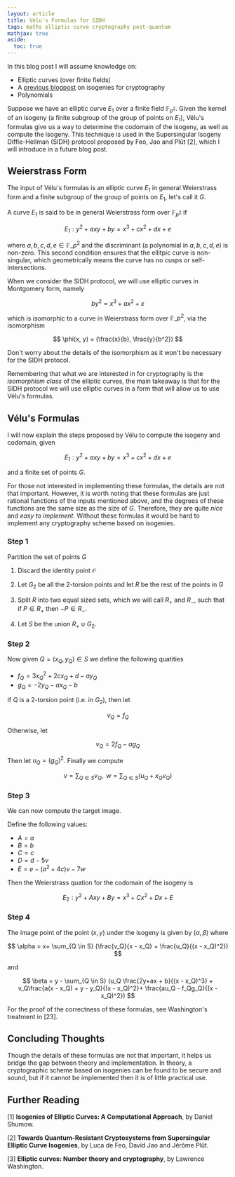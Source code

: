 ```yaml
---
layout: article
title: Vélu's Formulas for SIDH
tags: maths elliptic curve cryptography post-quantum
mathjax: true
aside:
  toc: true
---
```

In this blog post I will assume knowledge on:
* Elliptic curves (over finite fields)
* A [previous blogpost](https://mariascrs.github.io/2020/11/06/isogenies-for-crypto.html) on isogenies for cryptography
* Polynomials

Suppose we have an  elliptic curve $E_1$ over a finite field $\mathbb{F}_{p^2}$. Given the kernel of an isogeny (a finite subgroup of the group of points on $E_1$), Vélu's formulas give us a way to determine the codomain of the isogeny, as well as compute the isogeny. This technique is used in the Supersingular Isogeny Diffie-Hellman (SIDH) protocol proposed by Feo, Jao and Plût [2], which I will introduce in a future blog post.  

## Weierstrass Form

The input of Vélu's formulas is an elliptic curve $E_1$ in general Weierstrass form and a finite subgroup of the group of points on $E_1$, let's call it $G$. 

A curve $E_1$ is said to be in general Weierstrass form over $\mathbb{F}_{p^2}$ if

$$
E_1: y^2 + axy + by = x^3 + cx^2 + dx + e
$$

where $a, b, c, d, e \in \mathbb{F}\_{p^2}$ and the discriminant (a polynomial in $a, b, c, d, e$) is non-zero. This second condition ensures that the ellitpic curve is non-singular, which geometrically means the curve has no cusps or self-intersections.

When we consider the SIDH protocol, we will use elliptic curves in Montgomery form, namely

$$
by^2 = x^3 + ax^2 + x
$$

which is isomorphic to a curve in Weierstrass form over $\mathbb{F}\_{p^2}$, via the isomorphism

$$
\phi(x, y) = (\frac{x}{b}, \frac{y}{b^2})
$$

Don't worry about the details of the isomorphism as it won't be necessary for the SIDH protocol.

Remembering that what we are interested in for cryptography is the *isomorphism class* of the elliptic curves, the main takeaway is that for the SIDH protocol we will use elliptic curves in a form that will allow us to use Vélu's formulas. 

## Vélu's Formulas
I will now explain the steps proposed by Vélu to compute the isogeny and codomain, given

$$
E_1: y^2 + axy + by = x^3 + cx^2 + dx + e
$$ 

and a finite set of points $G$.

For those not interested in implementing these formulas, the details are not that important. However, it is worth noting that these formulas are just rational functions of the inputs mentioned above, and the degrees of these functions are the same size as the size of $G$. Therefore, they are quite *nice* and *easy to implement*. Without these formulas it would be hard to implement any cryptography scheme based on isogenies.  

### Step 1
Partition the set of points $G$

1. Discard the identity point $\mathcal{O}$

2. Let $G_2$ be all the 2-torsion points and let $R$ be the rest of the points in $G$

3. Split $R$ into two equal sized sets, which we will call $R_+$ and $R_-$, such that if $P \in R_+$ then $-P \in R_-$.

4. Let $S$ be the union $R_+ \cup G_2$.

### Step 2
Now given $Q = (x_Q, y_Q) \in S$ we define the following quatities 

* $f_Q = 3x^2_Q + 2cx_Q + d - ay_Q$
* $g_Q = -2y_Q - ax_Q - b$

If $Q$ is a 2-torsion point (i.e. in $G_2$), then let 

$$
v_Q = f_Q
$$

Otherwise, let

$$
v_Q = 2f_Q - ag_Q
$$

Then let $u_Q = (g_Q)^2$. Finally we compute

$$
v = \sum_{Q \in S} v_Q, \text{    } w = \sum_{Q \in S} (u_Q + x_Qv_Q)
$$

### Step 3

We can now compute the target image. 

Define the following values:

* $A = a$
* $B = b$
* $C = c$
* $D = d - 5v$
* $E = e - (a^2 + 4c)v - 7w$

Then the Weierstrass quation for the codomain of the isogeny is

$$
E_2: y^2 + Axy + By = x^3 + Cx^2 + Dx + E
$$

### Step 4

The image point of the point $(x, y)$ under the isogeny is given by $(\alpha, \beta)$ where

$$
\alpha = x+ \sum_{Q \in S} (\frac{v_Q}{x - x_Q} + \frac{u_Q}{(x - x_Q)^2})
$$

and

$$
\beta = y - \sum_{Q \in S} (u_Q \frac{2y+ax + b}{(x - x_Q)^3} + v_Q\frac{a(x - x_Q) + y - y_Q}{(x - x_Q)^2}+ \frac{au_Q - f_Qg_Q}{(x - x_Q)^2})
$$

For the proof of the correctness of these formulas, see Washington's treatment in [23].

## Concluding Thoughts

Though the details of these formulas are not that important, it helps us bridge the gap between theory and implementation. In theory, a cryptographic scheme based on isogenies can be found to be secure and sound, but if it cannot be implemented then it is of little practical use. 





## Further Reading

[1] **Isogenies of Elliptic Curves: A Computational Approach**, by Daniel Shumow.

[2] **Towards Quantum-Resistant Cryptosystems from Supersingular Elliptic Curve Isogenies**, by Luca de Feo, David Jao and Jérôme Plût.

[3] **Elliptic curves: Number theory and cryptography**, by Lawrence Washington.
